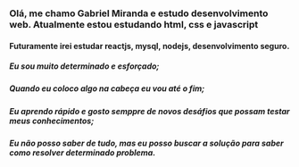 

<!--
**Gabrielmirandaxl/Gabrielmirandaxl** is a ✨ _special_ ✨ repository because its `README.md` (this file) appears on your GitHub profile.

Here are some ideas to get you started:

- 🔭 I’m currently working on ...
- 🌱 I’m currently learning ...
- 👯 I’m looking to collaborate on ...
- 🤔 I’m looking for help with ...
- 💬 Ask me about ...
- 📫 How to reach me: ...
- 😄 Pronouns: ...
- ⚡ Fun fact: ...
-->
 <h3>Olá, me chamo Gabriel Miranda e estudo desenvolvimento web. Atualmente estou estudando html, css e javascript</h3>
 <h4>Futuramente irei estudar reactjs, mysql, nodejs, desenvolvimento seguro.</h4>
 <h5>Eu sou muito determinado e esforçado;</h5>
  <h5>Quando eu coloco algo na cabeça eu vou até o fim;</h5>
<h5>Eu aprendo rápido e gosto semppre de novos desáfios que possam testar meus conhecimentos;</h5>
<h5>Eu não posso saber de tudo, mas eu posso buscar a solução para saber como resolver determinado problema.</h5>
 
